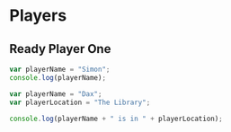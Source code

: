 # Players

## Ready Player One

```javascript
var playerName = "Simon";
console.log(playerName);
```


```javascript
var playerName = "Dax";
var playerLocation = "The Library";

console.log(playerName + " is in " + playerLocation);
```

